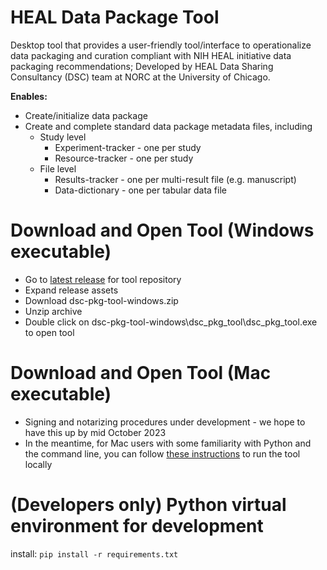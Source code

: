 # HEAL Data Package Tool
Desktop tool that provides a user-friendly tool/interface to operationalize data packaging and curation compliant with NIH HEAL initiative data packaging recommendations; Developed by HEAL Data Sharing Consultancy (DSC) team at NORC at the University of Chicago.

**Enables:**
- Create/initialize data package
- Create and complete standard data package metadata files, including
    - Study level
      - Experiment-tracker - one per study
      - Resource-tracker - one per study
    - File level
      - Results-tracker - one per multi-result file (e.g. manuscript)
      - Data-dictionary - one per tabular data file

# Download and Open Tool (Windows executable)
- Go to [latest release](https://github.com/norc-heal/heal-data-pkg-tool/releases/latest/) for tool repository 
- Expand release assets
- Download dsc-pkg-tool-windows.zip
- Unzip archive
- Double click on dsc-pkg-tool-windows\dsc_pkg_tool\dsc_pkg_tool.exe to open tool

# Download and Open Tool (Mac executable)
- Signing and notarizing procedures under development - we hope to have this up by mid October 2023
- In the meantime, for Mac users with some familiarity with Python and the command line, you can follow [these instructions](https://norc-heal.github.io/heal-data-pkg-tool-docs/about/download/start-mac/) to run the tool locally 

# (Developers only) Python virtual environment for development
install:
``` pip install -r requirements.txt ```







